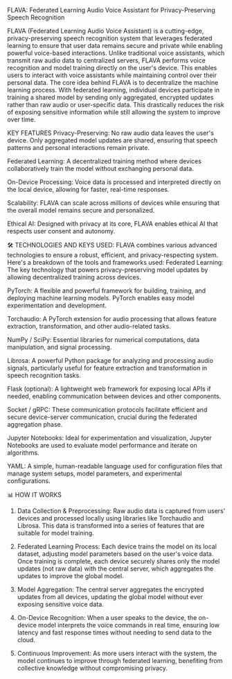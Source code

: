 FLAVA: Federated Learning Audio Voice Assistant for Privacy-Preserving Speech Recognition

FLAVA (Federated Learning Audio Voice Assistant) is a cutting-edge, privacy-preserving speech recognition system that leverages federated learning to ensure that user data remains secure and private while enabling powerful voice-based interactions. Unlike traditional voice assistants, which transmit raw audio data to centralized servers, FLAVA performs voice recognition and model training directly on the user's device. This enables users to interact with voice assistants while maintaining control over their personal data.
The core idea behind FLAVA is to decentralize the machine learning process. With federated learning, individual devices participate in training a shared model by sending only aggregated, encrypted updates rather than raw audio or user-specific data. This drastically reduces the risk of exposing sensitive information while still allowing the system to improve over time.

KEY FEATURES
Privacy-Preserving: No raw audio data leaves the user's device. Only aggregated model updates are shared, ensuring that speech patterns and personal interactions remain private.

Federated Learning: A decentralized training method where devices collaboratively train the model without exchanging personal data.

On-Device Processing: Voice data is processed and interpreted directly on the local device, allowing for faster, real-time responses.

Scalability: FLAVA can scale across millions of devices while ensuring that the overall model remains secure and personalized.

Ethical AI: Designed with privacy at its core, FLAVA enables ethical AI that respects user consent and autonomy.

🛠️ TECHNOLOGIES AND KEYS USED:
FLAVA combines various advanced technologies to ensure a robust, efficient, and privacy-respecting system. Here's a breakdown of the tools and frameworks used:
Federated Learning: The key technology that powers privacy-preserving model updates by allowing decentralized training across devices.

PyTorch: A flexible and powerful framework for building, training, and deploying machine learning models. PyTorch enables easy model experimentation and development.

Torchaudio: A PyTorch extension for audio processing that allows feature extraction, transformation, and other audio-related tasks.

NumPy / SciPy: Essential libraries for numerical computations, data manipulation, and signal processing.

Librosa: A powerful Python package for analyzing and processing audio signals, particularly useful for feature extraction and transformation in speech recognition tasks.

Flask (optional): A lightweight web framework for exposing local APIs if needed, enabling communication between devices and other components.

Socket / gRPC: These communication protocols facilitate efficient and secure device-server communication, crucial during the federated aggregation phase.

Jupyter Notebooks: Ideal for experimentation and visualization, Jupyter Notebooks are used to evaluate model performance and iterate on algorithms.

YAML: A simple, human-readable language used for configuration files that manage system setups, model parameters, and experimental configurations.

📊 HOW IT WORKS
1. Data Collection & Preprocessing:
Raw audio data is captured from users' devices and processed locally using libraries like Torchaudio and Librosa. This data is transformed into a series of features that are suitable for model training.

2. Federated Learning Process:
Each device trains the model on its local dataset, adjusting model parameters based on the user's voice data.
Once training is complete, each device securely shares only the model updates (not raw data) with the central server, which aggregates the updates to improve the global model.

3. Model Aggregation:
The central server aggregates the encrypted updates from all devices, updating the global model without ever exposing sensitive voice data.

4. On-Device Recognition:
When a user speaks to the device, the on-device model interprets the voice commands in real time, ensuring low latency and fast response times without needing to send data to the cloud.

5. Continuous Improvement:
As more users interact with the system, the model continues to improve through federated learning, benefiting from collective knowledge without compromising privacy.

